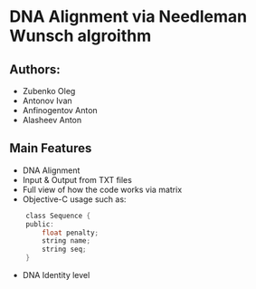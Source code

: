DNA Alignment via Needleman Wunsch algroithm
==============

Authors:
--------------
- Zubenko Oleg
- Antonov Ivan
- Anfinogentov Anton
- Alasheev Anton 


Main Features
--------------
- DNA Alignment
- Input & Output from TXT files
- Full view of how the code works via matrix
- Objective-C usage such as:
```c
    class Sequence {
    public:
        float penalty;
        string name;
        string seq;
    }
```    
- DNA Identity level
